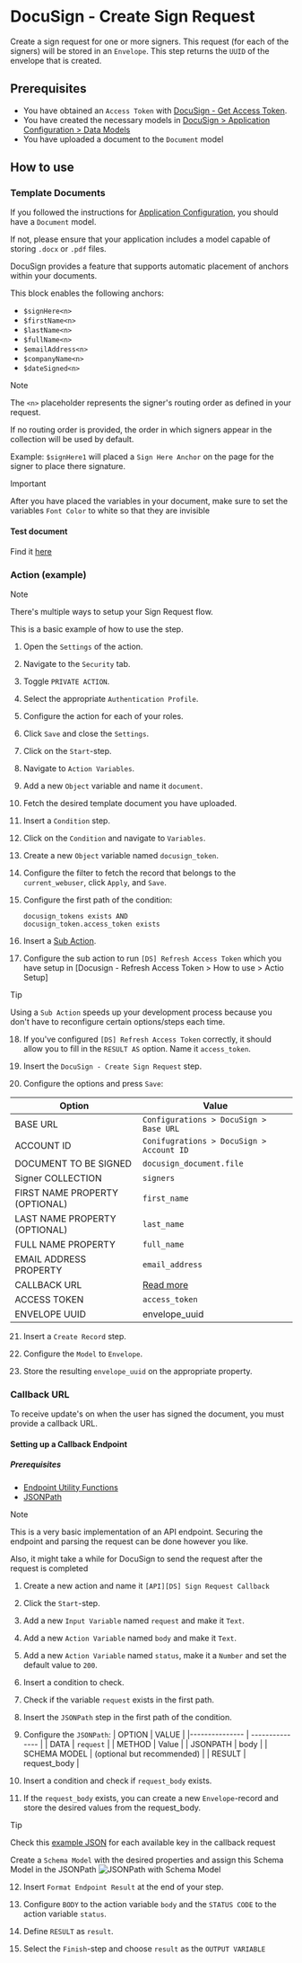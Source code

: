 # DocuSign - Create Sign Request

Create a sign request for one or more signers. This request (for each of the signers) will be stored in an `Envelope`.
This step returns the `UUID` of the envelope that is created.

## Prerequisites

- You have obtained an `Access Token` with [DocuSign - Get Access Token](../docusign-get-access-token/readme.md).
- You have created the necessary models in [DocuSign > Application Configuration > Data Models](../../readme.md#application-configuration#data-models)
- You have uploaded a document to the `Document` model

## How to use

### Template Documents

If you followed the instructions for [Application Configuration](../../readme.md#application-configuration), you should have a `Document` model.

If not, please ensure that your application includes a model capable of storing `.docx` or `.pdf` files.

DocuSign provides a feature that supports automatic placement of anchors within your documents.

This block enables the following anchors:

- `$signHere<n>`
- `$firstName<n>`
- `$lastName<n>`
- `$fullName<n>`
- `$emailAddress<n>`
- `$companyName<n>`
- `$dateSigned<n>`

> [!NOTE]
> The `<n>` placeholder represents the signer's routing order as defined in your request.
>
> If no routing order is provided, the order in which signers appear in the collection will be used by default.
>
> Example: `$signHere1` will placed a `Sign Here Anchor` on the page for the signer to place there signature.

> [!IMPORTANT]
> After you have placed the variables in your document, make sure to set the variables `Font Color` to white so that they are invisible

#### Test document

Find it [here](../../templates/docusign_template.docx)

### Action (example)

> [!NOTE]
> There's multiple ways to setup your Sign Request flow.
>
> This is a basic example of how to use the step.

1. Open the `Settings` of the action.

2. Navigate to the `Security` tab.

3. Toggle `PRIVATE ACTION`.

4. Select the appropriate `Authentication Profile`.

5. Configure the action for each of your roles.

6. Click `Save` and close the `Settings`.

7. Click on the `Start`-step.

8. Navigate to `Action Variables`.

9. Add a new `Object` variable and name it `document`.

10. Fetch the desired template document you have uploaded.

11. Insert a `Condition` step.

12. Click on the `Condition` and navigate to `Variables`.

13. Create a new `Object` variable named `docusign_token`.

14. Configure the filter to fetch the record that belongs to the `current_webuser`, click `Apply`, and `Save`.

15. Configure the first path of the condition:

    ```text
    docusign_tokens exists AND
    docusign_token.access_token exists
    ```

16. Insert a [Sub Action](https://my.bettyblocks.com/block-store/a390d91f-f284-4134-b854-38312e8297ff).

17. Configure the sub action to run `[DS] Refresh Access Token` which you have setup in [Docusign - Refresh Access Token > How to use > Actio Setup]

> [!TIP]
> Using a `Sub Action` speeds up your development process because you don't have to reconfigure certain options/steps each time.

18. If you've configured `[DS] Refresh Access Token` correctly, it should allow you to fill in the `RESULT AS` option. Name it `access_token`.

19. Insert the `DocuSign - Create Sign Request` step.

20. Configure the options and press `Save`:

| Option                         | Value                                    |
| ------------------------------ | ---------------------------------------- |
| BASE URL                       | `Configurations > DocuSign > Base URL`   |
| ACCOUNT ID                     | `Conifugrations > DocuSign > Account ID` |
| DOCUMENT TO BE SIGNED          | `docusign_document.file`                 |
| Signer COLLECTION              | `signers`                                |
| FIRST NAME PROPERTY (OPTIONAL) | `first_name`                             |
| LAST NAME PROPERTY (OPTIONAL)  | `last_name`                              |
| FULL NAME PROPERTY             | `full_name`                              |
| EMAIL ADDRESS PROPERTY         | `email_address`                          |
| CALLBACK URL                   | [Read more](./readme.md#callback_url)    |
| ACCESS TOKEN                   | `access_token`                           |
| ENVELOPE UUID                  | envelope_uuid                            |

21. Insert a `Create Record` step.

22. Configure the `Model` to `Envelope`.

23. Store the resulting `envelope_uuid` on the appropriate property.

### Callback URL

To receive update's on when the user has signed the document, you must provide a callback URL.

#### Setting up a Callback Endpoint

##### Prerequisites

- [Endpoint Utility Functions](https://my.bettyblocks.com/block-store/01022068-32f9-4e71-983f-ea3dc365d013)
- [JSONPath](https://my.bettyblocks.com/block-store/4a8a0dac-724d-4034-833e-b16053ebcbdf)

> [!NOTE]
> This is a very basic implementation of an API endpoint.
> Securing the endpoint and parsing the request can be done however you like.
>
> Also, it might take a while for DocuSign to send the request after the request is completed

1. Create a new action and name it `[API][DS] Sign Request Callback`

2. Click the `Start`-step.

3. Add a new `Input Variable` named `request` and make it `Text`.

4. Add a new `Action Variable` named `body` and make it `Text`.

5. Add a new `Action Variable` named `status`, make it a `Number` and set the default value to `200`.

6. Insert a condition to check.

7. Check if the variable `request` exists in the first path.

8. Insert the `JSONPath` step in the first path of the condition.

9. Configure the `JSONPath`:
   | OPTION | VALUE |
   |--------------- | --------------- |
   | DATA | `request` |
   | METHOD | Value |
   | JSONPATH | body |
   | SCHEMA MODEL | (optional but recommended) |
   | RESULT | request_body |

10. Insert a condition and check if `request_body` exists.

11. If the `request_body` exists, you can create a new `Envelope`-record and store the desired values from the request_body.

> [!TIP]
> Check this [example JSON](./callback_response_example.json) for each available key in the callback request
>
> Create a `Schema Model` with the desired properties and assign this Schema Model in the JSONPath
> ![JSONPath with Schema Model](../../public/json_path_callback_schema_model.jpg)

12. Insert `Format Endpoint Result` at the end of your step.

13. Configure `BODY` to the action variable `body` and the `STATUS CODE` to the action variable `status`.

14. Define `RESULT` as `result`.

15. Select the `Finish`-step and choose `result` as the `OUTPUT VARIABLE`
